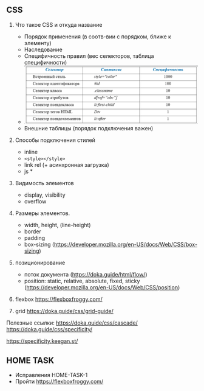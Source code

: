 ## CSS
1. Что такое CSS и откуда название
    - Порядок применения (в соотв-вии с порядком, ближе к элементу)
    - Наследование
    - Специфичность правил (вес селекторов, таблица специфичности)
    - ![img.png](assets/selectors.png)
    - Внешние таблицы (порядок подключения важен)
2. Способы подключения стилей
    - inline
    - `<style></style>`
    - link rel (+ асинхронная загрузка)
    - js *
   
3. Видимость элементов
    - display, visibility
    - overflow
4. Размеры элементов.
    - width, height, (line-height)
    - border
    - padding
    - box-sizing (https://developer.mozilla.org/en-US/docs/Web/CSS/box-sizing)
   
5. позиционирование
   - поток документа (https://doka.guide/html/flow/)
   - position: static, relative, absolute, fixed, sticky (https://developer.mozilla.org/en-US/docs/Web/CSS/position)

6. flexbox https://flexboxfroggy.com/
7. grid https://doka.guide/css/grid-guide/

Полезные ссылки:
https://doka.guide/css/cascade/
https://doka.guide/css/specificity/

https://specificity.keegan.st/

## HOME TASK
- Исправления HOME-TASK-1
- Пройти https://flexboxfroggy.com/

